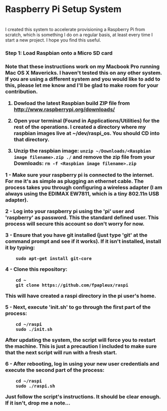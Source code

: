 #
# Raspberry Pi Setup System
#

I created this system to accelerate provisioning a Raspberry Pi from scratch, which is something I do on a regular basis, at least every time I start a new project. I hope you find this useful.

<h3>Step 1: Load Raspbian onto a Micro SD card<h3>

Note that these instructions work on my Macbook Pro running Mac OS X Mavericks. I haven't tested this on any other system. If you are using a different system and you would like to add to this, please let me know and I'll be glad to make room for your contribution.

1. Dowload the latest Raspbian build ZIP file from http://www.raspberrypi.org/downloads/

2. Open your terminal (Found in Applications/Utilities) for the rest of the operations. I created a directory where my raspbian images live at ~/dev/raspi_os. You should CD into that directory.

3. Unzip the raspbian image: ``` unzip ~/Downloads/<Raspbian image filename>.zip ./ ``` and remove the zip file from your Downloads: ``` rm -f <Raspbian image filename>.zip ```



1 - Make sure your raspberry pi is connected to the internet.  For me it's as simple as plugging an ethernet cable. The process takes you through configuring a wireless adapter (I am always using the EDIMAX EW7811, which is a tiny 802.11n USB adapter).

2 - Log into your raspberry pi using the 'pi' user and 'raspberry' as password. This the standard defined user. This process will secure this account so don't worry for now.

3 - Ensure that you have git installed (just type 'git' at the command prompt and see if it works). If it isn't installed, install it by typing:

```
	sudo apt-get install git-core
```

4 - Clone this repository: 

```
	cd ~
	git clone https://github.com/fpapleux/raspi
```
This will have created a raspi directory in the pi user's home.

5 - Next, execute 'init.sh' to go through the first part of the process:

```
	cd ~/raspi
	sudo ./init.sh
```
After updating the system, the script will force you to restart the machine. This is just a precaution I included to make sure that the next script will run with a fresh start.

6 - After rebooting, log in using your new user credentials and execute the second part of the process:

```
	cd ~/raspi
	sudo ./raspi.sh
```
Just follow the script's instructions. It should be clear enough. If it isn't, drop me a note...

